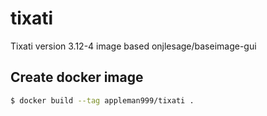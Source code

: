 # tixati
Tixati version 3.12-4 image based onjlesage/baseimage-gui

## Create docker image
```bash
$ docker build --tag appleman999/tixati .
```

